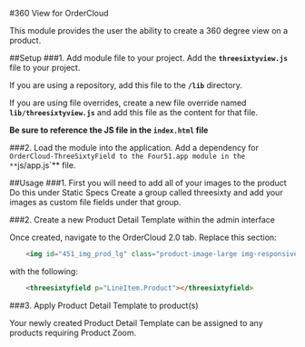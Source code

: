 #360 View for OrderCloud

This module provides the user the ability to create a 360 degree view on a product.

##Setup
###1. Add module file to your project.
Add the **`threesixtyview.js`** file to your project.

If you are using a repository, add this file to the **`/lib`** directory.

If you are using file overrides, create a new file override named **`lib/threesixtyview.js`** and add this file as the content for that file.

**Be sure to reference the JS file in the `index.html` file**

###2. Load the module into the application.
Add a dependency for `OrderCloud-ThreeSixtyField to the Four51.app module in the **`js/app.js`** file.

##Usage
###1. First you will need to add all of your images to the product
Do this under Static Specs
Create a group called threesixty and add your images as custom file fields under that group.

###2. Create a new Product Detail Template within the admin interface

Once created, navigate to the OrderCloud 2.0 tab. Replace this section:

```html
    <img id="451_img_prod_lg" class="product-image-large img-responsive" ng-src="{{LineItem.Variant.PreviewUrl || LineItem.Variant.LargeImageUrl || LineItem.Product.LargeImageUrl}}" imageonload />
```

with the following:

```html
    <threesixtyfield p="LineItem.Product"></threesixtyfield>
```

###3. Apply Product Detail Template to product(s)

Your newly created Product Detail Template can be assigned to any products requiring Product Zoom.